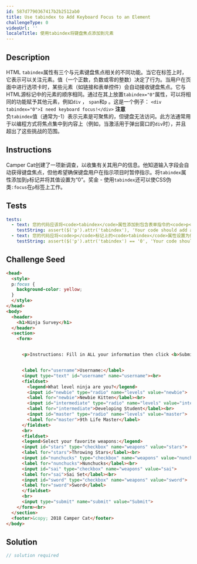 ```yaml
---
id: 587d7790367417b2b2512ab0
title: Use tabindex to Add Keyboard Focus to an Element
challengeType: 0
videoUrl: ''
localeTitle: 使用tabindex将键盘焦点添加到元素
---
```


## Description
<section id="description"> HTML <code>tabindex</code>属性有三个与元素键盘焦点相关的不同功能。当它在标签上时，它表示可以关注元素。值（一个正数，负数或零的整数）决定了行为。当用户在页面中进行选项卡时，某些元素（如链接和表单控件）会自动接收键盘焦点。它与HTML源标记中的元素的顺序相同。通过在其上放置<code>tabindex=&quot;0&quot;</code>属性，可以将相同的功能赋予其他元素，例如<code>div</code> ， <code>span</code>和<code>p</code> 。这是一个例子： <code>&lt;div tabindex=&quot;0&quot;&gt;I need keyboard focus!&lt;/div&gt;</code> <strong>注意</strong> <br>负<code>tabindex</code>值（通常为-1）表示元素是可聚焦的，但键盘无法访问。此方法通常用于以编程方式将焦点集中到内容上（例如，当激活用于弹出窗口的<code>div</code>时），并且超出了这些挑战的范围。 </section>

## Instructions
<section id="instructions"> Camper Cat创建了一项新调查，以收集有关其用户的信息。他知道输入字段会自动获得键盘焦点，但他希望确保键盘用户在指示项目时暂停指示。将<code>tabindex</code>属性添加到<code>p</code>标记并将其值设置为“0”。奖金 - 使用<code>tabindex</code>还可以使CSS伪类<code>:focus</code>在<code>p</code>标签上工作。 </section>

## Tests
<section id='tests'>

```yml
tests:
  - text: 您的代码应该将<code>tabindex</code>属性添加到包含表单指令的<code>p</code>标记。
    testString: assert($('p').attr('tabindex'), 'Your code should add a <code>tabindex</code> attribute to the <code>p</code> tag that holds the form instructions.');
  - text: 您的代码应将<code>p</code>标记上的<code>tabindex</code>属性设置为值0。
    testString: assert($('p').attr('tabindex') == '0', 'Your code should set the <code>tabindex</code> attribute on the <code>p</code> tag to a value of 0.');

```

</section>

## Challenge Seed
<section id='challengeSeed'>

<div id='html-seed'>

```html
<head>
  <style>
  p:focus {
    background-color: yellow;
  }
  </style>
</head>
<body>
  <header>
    <h1>Ninja Survey</h1>
  </header>
  <section>
    <form>


      <p>Instructions: Fill in ALL your information then click <b>Submit</b></p>


      <label for="username">Username:</label>
      <input type="text" id="username" name="username"><br>
      <fieldset>
        <legend>What level ninja are you?</legend>
        <input id="newbie" type="radio" name="levels" value="newbie">
        <label for="newbie">Newbie Kitten</label><br>
        <input id="intermediate" type="radio" name="levels" value="intermediate">
        <label for="intermediate">Developing Student</label><br>
        <input id="master" type="radio" name="levels" value="master">
        <label for="master">9th Life Master</label>
      </fieldset>
      <br>
      <fieldset>
      <legend>Select your favorite weapons:</legend>
      <input id="stars" type="checkbox" name="weapons" value="stars">
      <label for="stars">Throwing Stars</label><br>
      <input id="nunchucks" type="checkbox" name="weapons" value="nunchucks">
      <label for="nunchucks">Nunchucks</label><br>
      <input id="sai" type="checkbox" name="weapons" value="sai">
      <label for="sai">Sai Set</label><br>
      <input id="sword" type="checkbox" name="weapons" value="sword">
      <label for="sword">Sword</label>
      </fieldset>
      <br>
      <input type="submit" name="submit" value="Submit">
    </form><br>
  </section>
  <footer>&copy; 2018 Camper Cat</footer>
</body>

```

</div>



</section>

## Solution
<section id='solution'>

```js
// solution required
```
</section>
